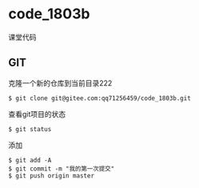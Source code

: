 # code_1803b
课堂代码


## GIT
克隆一个新的仓库到当前目录222
```
$ git clone git@gitee.com:qq71256459/code_1803b.git
```

查看git项目的状态
```
$ git status
```

添加
```
$ git add -A
$ git commit -m "我的第一次提交"
$ git push origin master
```